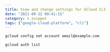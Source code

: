 ```yaml
---
title: View and change settings for GCloud CLI
date: "2021-09-22 09:41:15"
category: t.snippet
tags: ["google-cloud-platform", "cli"]
---
```


```bash
gcloud config set account email@example.com
```

```bash
gcloud auth list
```
